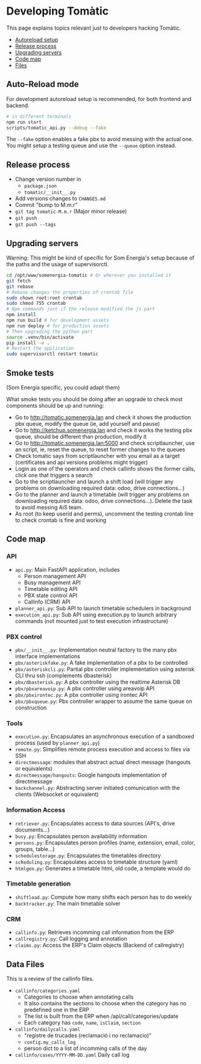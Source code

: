 # Developing Tomàtic

This page explains topics relevant just to developers
hacking Tomàtic.

- [Autoreload setup](#autoreload-mode)
- [Release process](#release-process)
- [Upgrading servers](#upgrading-servers)
- [Code map](#code-map)
- [Files](#files)

## Auto-Reload mode

For development autoreload setup is recommended, for both frontend and backend.

```bash
# in different terminals
npm run start
scripts/tomatic_api.py --debug --fake
```

The `--fake` option enables a fake pbx to avoid messing with the actual one.
You might setup a testing queue and use the `--queue` option instead.


## Release process

- Change version number in
	- `package.json`
	- `tomatic/__init__.py`
- Add versions changes to `CHANGES.md`
- Commit "bump to M.m.r"
- `git tag tomatic-M.m.r` (Major minor release)
- `git push`
- `git push --tags`


## Upgrading servers

Warning: This might be kind of specific for Som Energia's setup
because of the paths and the usage of supervisorctl.

```bash
cd /opt/www/somenergia-tomatic # Or wherever you installed it
git fetch
git rebase
# Rebase changes the properties of crontab file
sudo chown root:root crontab
sudo chmod 755 crontab
# Npm commands just if the release modified the js part
npm install
npm run build # for development assets
npm run deploy # for production assets
# Then upgrading the python part
source .venv/bin/activate
pip install -e .
# Restart the application
sudo supervisorctl restart tomatic
```

## Smoke tests

(Som Energia specific, you could adapt them)

What smoke tests you should be doing after an upgrade to check most components should be up and running:

- Go to http://tomatic.somenergia.lan and check it shows the production pbx queue, modify the queue (ie, add yourself and pause)
- Go to http://ketchup.somenergia.lan and check it works the testing pbx queue, should be different than production, modify it
- Go to http://tomatic.somenergia.lan:5000 and check scriptlauncher, use an script, ie, reset the queue, to reset former changes to the queues
- Check tomatic says from scriptlauncher with you email as a target (certificates and api versions problems might trigger)
- Login as one of the operators and check callinfo shows the former calls, click one that triggers a search
- Go to the scriptlauncher and launch a shift load (will trigger any problems on downloading required data: odoo, drive connections...)
- Go to the planner and launch a timetable (will trigger any problems on downloading required data: odoo, drive connections...). Delete the task to avoid messing AiS team.
- As root (to keep userid and perms), uncomment the testing crontab line to check crontab is fine and working 

## Code map

### API

- `api.py`: Main FastAPI application, includes
	- Person management API
	- Busy management API
	- Timetable editing API
	- PBX state control API
	- Callinfo (CRM) API
- `planner_api.py`: Sub API to launch timetable schedulers in background
- `execution_api.py`: Sub API using execution.py to launch arbitrary commands (not mounted just to test execution infrastructure)

### PBX control

- `pbx/__init__.py`: Implementation neutral factory to the many pbx interface implementations
- `pbx/asteriskfake.py`: A fake implementation of a pbx to be controlled
- `pbx/asteriskcli.py`: Partial pbx controller implementation using asterisk CLI thru ssh (complements dbasterisk)
- `pbx/dbasterisk.py`: A pbx controller using the realtime Asterisk DB
- `pbx/pbxareavoip.py`: A pbx controller using areavoip API
- `pbx/pbxirontec.py`: A pbx controller using irontec API
- `pbx/pbxqueue.py`: Pbx controller wrapper to assume the same queue on construction

### Tools

- `execution.py`: Encapsulates an asynchronous execution of a sandboxed process (used by `planner_api.py`)
- `remote.py`: Simplifies remote process execution and access to files via SSH
- `directmessage`: modules that abstract actual direct message (hangouts or equivalents)
- `directmessage/hangouts`: Google hangouts implementation of directmessage
- `backchannel.py`: Abstracting server initiated comunication with the clients (Websocket or equivalent)

### Information Access

- `retriever.py`: Encapsulates access to data sources (API's, drive documents...)
- `busy.py`: Encapsulates person availability information
- `persons.py`: Encapsulates person profiles (name, extension, email, color, groups, table...)
- `schedulestorage.py`: Encapsulates the timetables directory
- `scheduling.py`: Encapsulates access to timetable structure (yaml)
- `htmlgen.py`: Generates a timetable html, old code, a template would do

### Timetable generation

- `shiftload.py`: Compute how many shifts each person has to do weekly
- `backtracker.py`: The main timetable solver

### CRM

- `callinfo.py`: Retrieves incomming call information from the ERP
- `callregistry.py`: Call logging and annotation
- `claims.py`: Access the ERP's Claim objects (Backend of callregistry)


## Data Files

This is a review of the callinfo files.

- `callinfo/categories.yaml`
	- Categories to choose when annotating calls
	- It also contains the sections to choose when the category has no predefined one in the ERP
	- The list is built from the ERP when /api/call/categories/update
	- Each category has `code`, `name`, `isClaim`, `section`
- `callinfo/dailycalls.yaml`
	- "registre de trucades (reclamació i no reclamacio)"
	- `config.my_calls_log`
	- person dict to a list of incomming calls of the day
- `callinfo/cases/YYYY-MM-DD.yaml` Daily call log

